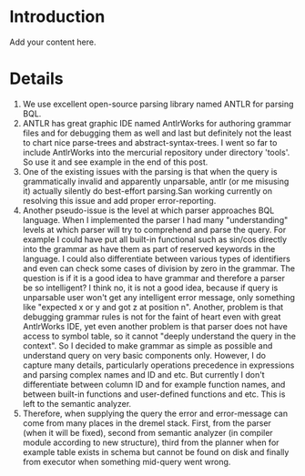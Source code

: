 # Introduction #

Add your content here.


# Details #
  1. We use excellent open-source parsing library named ANTLR for parsing BQL.
  1. ANTLR has great graphic IDE named AntlrWorks for authoring grammar files and for debugging them as well and last but definitely not the least to chart nice parse-trees and abstract-syntax-trees. I went so far to include AntlrWorks into the mercurial repository under directory 'tools'. So use it and see example in the end of this post.
  1. One of the existing issues with the parsing is that when the query is grammatically invalid and apparently unparsable, antlr (or me misusing it) actually silently do best-effort parsing.San working currently on resolving this issue and add proper error-reporting.
  1. Another pseudo-issue is the level at which parser approaches BQL language. When I implemented the parser I had many "understanding" levels at which parser will try to comprehend and parse the query. For example I could have put all built-in functional such as sin/cos directly into the grammar as have them as part of reserved keywords in the language. I could also differentiate between various types of identifiers and even can check some cases of division  by zero in the grammar. The question is if it is a good idea to have grammar and therefore a parser be so intelligent? I think no, it is not a good idea, because if query is unparsable user won't get any intelligent error message, only something like "expected x or y and got z at position n". Another, problem is that debugging grammar rules is not for the faint of heart even with great AntlrWorks IDE, yet even another problem is that parser does not have access to symbol table, so it cannot "deeply understand the query in the context". So I decided to make grammar as simple as possible and understand query on very basic components only. However, I do capture many details, particularly operations precedence in expressions and parsing complex names and ID and etc. But currently I don't differentiate between column ID and for example function names, and between built-in functions and user-defined functions and etc. This is left to the semantic analyzer.
  1. Therefore, when supplying the query the error and error-message can come from many places in the dremel stack. First, from the parser (when it will be fixed), second from semantic analyzer (in compiler module according to new structure), third from the planner when for example table exists in schema but cannot be found on disk and finally from executor when something mid-query went wrong.